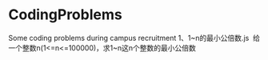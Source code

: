 # CodingProblems
Some coding problems during campus recruitment
1、1~n的最小公倍数.js  给一个整数n(1<=n<=100000)，求1~n这n个整数的最小公倍数
